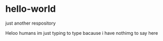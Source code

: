 # hello-world
just another respository 

Heloo humans 
im just typing to type bacause i have nothimg to say here 
